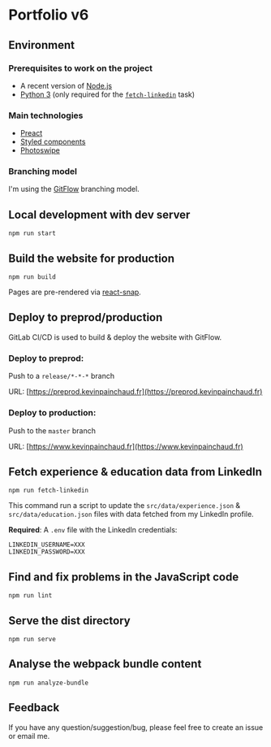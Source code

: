 # Portfolio v6

## Environment

### Prerequisites to work on the project

-   A recent version of [Node.js](https://nodejs.org/)
-   [Python 3](https://www.python.org) (only required for the [`fetch-linkedin`](#fetch-linkedin) task)

### Main technologies

-   [Preact](https://preactjs.com)
-   [Styled components](https://styled-components.com)
-   [Photoswipe](https://photoswipe.com)

### Branching model

I'm using the [GitFlow](https://nvie.com/posts/a-successful-git-branching-model/) branching model.

## Local development with dev server

`npm run start`

## Build the website for production

`npm run build`

Pages are pre-rendered via [react-snap](https://github.com/stereobooster/react-snap).

## Deploy to preprod/production

GitLab CI/CD is used to build & deploy the website with GitFlow.

### Deploy to preprod:

Push to a `release/*-*-*` branch

URL: [https://preprod.kevinpainchaud.fr](https://preprod.kevinpainchaud.fr)

### Deploy to production:

Push to the `master` branch

URL: [https://www.kevinpainchaud.fr](https://www.kevinpainchaud.fr)

## <a name="fetch-linkedin"></a>Fetch experience & education data from LinkedIn

`npm run fetch-linkedin`

This command run a script to update the `src/data/experience.json` & `src/data/education.json` files with data fetched from my LinkedIn profile.

**Required**: A `.env` file with the LinkedIn credentials:

```
LINKEDIN_USERNAME=XXX
LINKEDIN_PASSWORD=XXX
```

## Find and fix problems in the JavaScript code

`npm run lint`

## Serve the dist directory

`npm run serve`

## Analyse the webpack bundle content

`npm run analyze-bundle`

## Feedback

If you have any question/suggestion/bug, please feel free to create an issue or email me.
